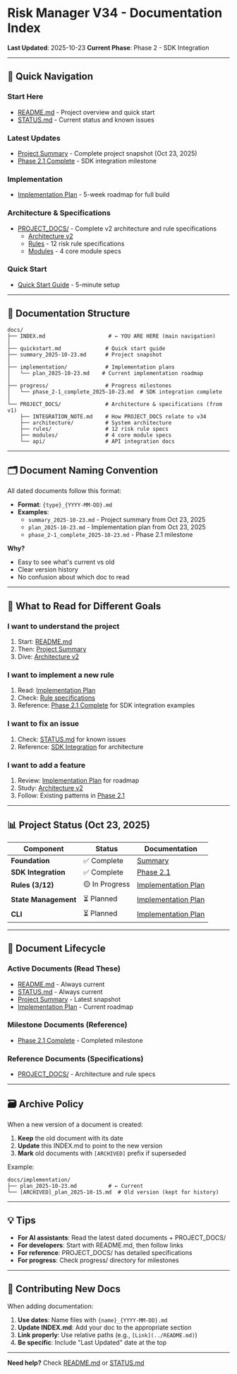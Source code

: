 # Risk Manager V34 - Documentation Index

**Last Updated**: 2025-10-23
**Current Phase**: Phase 2 - SDK Integration

---

## 📖 Quick Navigation

### **Start Here**
- [README.md](../README.md) - Project overview and quick start
- [STATUS.md](../STATUS.md) - Current status and known issues

### **Latest Updates**
- [Project Summary](summary_2025-10-23.md) - Complete project snapshot (Oct 23, 2025)
- [Phase 2.1 Complete](progress/phase_2-1_complete_2025-10-23.md) - SDK integration milestone

### **Implementation**
- [Implementation Plan](implementation/plan_2025-10-23.md) - 5-week roadmap for full build

### **Architecture & Specifications**
- [PROJECT_DOCS/](PROJECT_DOCS/) - Complete v2 architecture and rule specifications
  - [Architecture v2](PROJECT_DOCS/architecture/system_architecture_v2.md)
  - [Rules](PROJECT_DOCS/rules/) - 12 risk rule specifications
  - [Modules](PROJECT_DOCS/modules/) - 4 core module specs

### **Quick Start**
- [Quick Start Guide](quickstart.md) - 5-minute setup

---

## 📁 Documentation Structure

```
docs/
├── INDEX.md                    # ← YOU ARE HERE (main navigation)
│
├── quickstart.md              # Quick start guide
├── summary_2025-10-23.md      # Project snapshot
│
├── implementation/            # Implementation plans
│   └── plan_2025-10-23.md    # Current implementation roadmap
│
├── progress/                  # Progress milestones
│   └── phase_2-1_complete_2025-10-23.md  # SDK integration complete
│
└── PROJECT_DOCS/              # Architecture & specifications (from v1)
    ├── INTEGRATION_NOTE.md    # How PROJECT_DOCS relate to v34
    ├── architecture/          # System architecture
    ├── rules/                 # 12 risk rule specs
    ├── modules/               # 4 core module specs
    └── api/                   # API integration docs
```

---

## 🗂️ Document Naming Convention

All dated documents follow this format:
- **Format**: `{type}_{YYYY-MM-DD}.md`
- **Examples**:
  - `summary_2025-10-23.md` - Project summary from Oct 23, 2025
  - `plan_2025-10-23.md` - Implementation plan from Oct 23, 2025
  - `phase_2-1_complete_2025-10-23.md` - Phase 2.1 milestone

**Why?**
- Easy to see what's current vs old
- Clear version history
- No confusion about which doc to read

---

## 🎯 What to Read for Different Goals

### **I want to understand the project**
1. Start: [README.md](../README.md)
2. Then: [Project Summary](summary_2025-10-23.md)
3. Dive: [Architecture v2](PROJECT_DOCS/architecture/system_architecture_v2.md)

### **I want to implement a new rule**
1. Read: [Implementation Plan](implementation/plan_2025-10-23.md)
2. Check: [Rule specifications](PROJECT_DOCS/rules/)
3. Reference: [Phase 2.1 Complete](progress/phase_2-1_complete_2025-10-23.md) for SDK integration examples

### **I want to fix an issue**
1. Check: [STATUS.md](../STATUS.md) for known issues
2. Reference: [SDK Integration](progress/phase_2-1_complete_2025-10-23.md) for architecture

### **I want to add a feature**
1. Review: [Implementation Plan](implementation/plan_2025-10-23.md) for roadmap
2. Study: [Architecture v2](PROJECT_DOCS/architecture/system_architecture_v2.md)
3. Follow: Existing patterns in [Phase 2.1](progress/phase_2-1_complete_2025-10-23.md)

---

## 📊 Project Status (Oct 23, 2025)

| Component | Status | Documentation |
|-----------|--------|---------------|
| **Foundation** | ✅ Complete | [Summary](summary_2025-10-23.md) |
| **SDK Integration** | ✅ Complete | [Phase 2.1](progress/phase_2-1_complete_2025-10-23.md) |
| **Rules (3/12)** | 🟡 In Progress | [Implementation Plan](implementation/plan_2025-10-23.md) |
| **State Management** | ⏳ Planned | [Implementation Plan](implementation/plan_2025-10-23.md) |
| **CLI** | ⏳ Planned | [Implementation Plan](implementation/plan_2025-10-23.md) |

---

## 🔄 Document Lifecycle

### **Active Documents** (Read These)
- [README.md](../README.md) - Always current
- [STATUS.md](../STATUS.md) - Always current
- [Project Summary](summary_2025-10-23.md) - Latest snapshot
- [Implementation Plan](implementation/plan_2025-10-23.md) - Current roadmap

### **Milestone Documents** (Reference)
- [Phase 2.1 Complete](progress/phase_2-1_complete_2025-10-23.md) - Completed milestone

### **Reference Documents** (Specifications)
- [PROJECT_DOCS/](PROJECT_DOCS/) - Architecture and rule specs

---

## 🗃️ Archive Policy

When a new version of a document is created:
1. **Keep** the old document with its date
2. **Update** this INDEX.md to point to the new version
3. **Mark** old documents with `[ARCHIVED]` prefix if superseded

Example:
```
docs/implementation/
├── plan_2025-10-23.md          # ← Current
└── [ARCHIVED]_plan_2025-10-15.md  # Old version (kept for history)
```

---

## 💡 Tips

- **For AI assistants**: Read the latest dated documents + PROJECT_DOCS/
- **For developers**: Start with README.md, then follow links
- **For reference**: PROJECT_DOCS/ has detailed specifications
- **For progress**: Check progress/ directory for milestones

---

## 📝 Contributing New Docs

When adding documentation:
1. **Use dates**: Name files with `{name}_{YYYY-MM-DD}.md`
2. **Update INDEX.md**: Add your doc to the appropriate section
3. **Link properly**: Use relative paths (e.g., `[Link](../README.md)`)
4. **Be specific**: Include "Last Updated" date at the top

---

**Need help?** Check [README.md](../README.md) or [STATUS.md](../STATUS.md)
